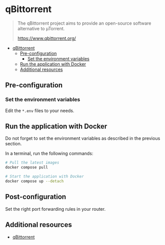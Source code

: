 # qBittorrent

> The qBittorrent project aims to provide an open-source software alternative to
> µTorrent.
>
> <https://www.qbittorrent.org/>

- [qBittorrent](#qbittorrent)
  - [Pre-configuration](#pre-configuration)
    - [Set the environment variables](#set-the-environment-variables)
  - [Run the application with Docker](#run-the-application-with-docker)
  - [Additional resources](#additional-resources)

## Pre-configuration

### Set the environment variables

Edit the `*.env` files to your needs.

## Run the application with Docker

Do not forget to set the environment variables as described in the previous
section.

In a terminal, run the following commands:

```bash
# Pull the latest images
docker compose pull

# Start the application with Docker
docker compose up --detach
```

## Post-configuration

Set the right port forwarding rules in your router.

## Additional resources

- [qBittorrent](https://www.qbittorrent.org/)
